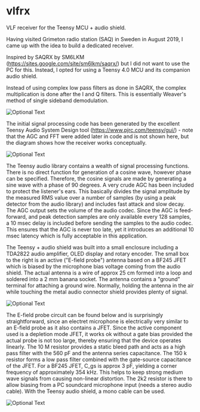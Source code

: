 # vlfrx
VLF receiver for the Teensy MCU + audio shield.

Having visited Grimeton radio station (SAQ) in Sweden in August 2019, I came up with the idea to build a dedicated receiver.

Inspired by SAQRX by SM6LKM (https://sites.google.com/site/sm6lkm/saqrx/) but I did not want to use the PC for this. Instead, I opted for using a Teensy 4.0 MCU and its companion audio shield.

Instead of using complex low pass filters as done in SAQRX, the complex multiplication is done after the I and Q filters. This is essentially Weaver's method of single sideband demodulation.

![Optional Text](../master/vlfrx.png)

The initial signal processing code has been generated by the excellent Teensy Audio System Design tool (https://www.pjrc.com/teensy/gui/) - note that the AGC and FFT were added later in code and is not shown here, but the diagram shows how the receiver works conceptually.

![Optional Text](../master/audio_design_tool.png)

The Teensy audio library contains a wealth of signal processing functions. There is no direct function for generation of a cosine wave, however phase can be specified. Therefore, the cosine signals are made by generating a sine wave with a phase of 90 degrees. A very crude AGC has been included to protect the listener's ears. This basically divides the signal amplitude by the measured RMS value over a number of samples (by using a peak detector from the audio library) and includes fast attack and slow decay. The AGC output sets the volume of the audio codec. Since the AGC is feed-forward, and peak detection samples are only available every 128 samples, a 10 msec delay is included before sending the samples to the audio codec. This ensures that the AGC is never too late, yet it introduces an additional 10 msec latency which is fully acceptable in this application.

The Teensy + audio shield was built into a small enclosure including a TDA2822 audio amplifier, OLED display and rotary encoder. The small box to the right is an active ("E-field probe") antenna based on a BF245 JFET which is biased by the microphone bias voltage coming from the audio shield. The actual antenna is a wire of approx 25 cm formed into a loop and soldered into a 2 mm banana socket. The antenna contains a "ground" terminal for attaching a ground wire. Normally, holding the antenna in the air while touching the metal audio connector shield provides plenty of signal.

![Optional Text](../master/vlfrx.jpg)


The E-field probe circuit can be found below and is surprisingly straightforward, since an electret microphone is electrically very similar to an E-field probe as it also contains a JFET. Since the active component used is a depletion mode JFET, it works ok without a gate bias provided the actual probe is not too large, thereby ensuring that the device operates linearly. The 10 M resistor provides a static bleed path and acts as a high pass filter with the 560 pF and the antenna series capacitance. The 150 k resistor forms a low pass filter combined with the gate-source capacitance of the JFET. For a BF245 JFET, C_gs is approx 3 pF, yielding a corner frequency of approximately 354 kHz. This helps to keep strong medium wave signals from causing non-linear distortion. The 2k2 resistor is there to allow biasing from a PC soundcard microphone input (needs a stereo audio cable). With the Teensy audio shield, a mono cable can be used.

![Optional Text](../master/antenna.png)
